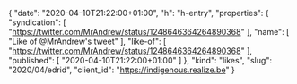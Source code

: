 {
  "date": "2020-04-10T21:22:00+01:00",
  "h": "h-entry",
  "properties": {
    "syndication": [
      "https://twitter.com/MrAndrew/status/1248646364264890368"
    ],
    "name": [
      "Like of @MrAndrew's tweet"
    ],
    "like-of": [
      "https://twitter.com/MrAndrew/status/1248646364264890368"
    ],
    "published": [
      "2020-04-10T21:22:00+01:00"
    ]
  },
  "kind": "likes",
  "slug": "2020/04/edrid",
  "client_id": "https://indigenous.realize.be"
}
